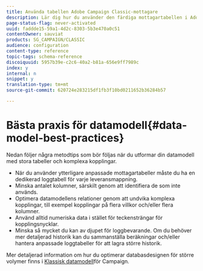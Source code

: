 ```yaml
---
title: Använda tabellen Adobe Campaign Classic-mottagare
description: Lär dig hur du använder den färdiga mottagartabellen i Adobe Campaign Classic när du utformar din datamodell.
page-status-flag: never-activated
uuid: faddde15-59a1-4d2c-8303-5b3e470a0c51
contentOwner: sauviat
products: SG_CAMPAIGN/CLASSIC
audience: configuration
content-type: reference
topic-tags: schema-reference
discoiquuid: 5957b39e-c2c6-40a2-b81a-656e9ff7989c
index: y
internal: n
snippet: y
translation-type: tm+mt
source-git-commit: 620724e283215df1fb3f10bd0211652b36284b57

---
```



# Bästa praxis för datamodell{#data-model-best-practices}

Nedan följer några metodtips som bör följas när du utformar din datamodell med stora tabeller och komplexa kopplingar.

* När du använder ytterligare anpassade mottagartabeller måste du ha en dedikerad loggtabell för varje leveransmappning.
* Minska antalet kolumner, särskilt genom att identifiera de som inte används.
* Optimera datamodellens relationer genom att undvika komplexa kopplingar, till exempel kopplingar på flera villkor och/eller flera kolumner.
* Använd alltid numeriska data i stället för teckensträngar för kopplingsnycklar.
* Minska så mycket du kan av djupet för loggbevarande. Om du behöver mer detaljerad historik kan du sammanställa beräkningar och/eller hantera anpassade loggtabeller för att lagra större historik.

Mer detaljerad information om hur du optimerar databasdesignen för större volymer finns i [Klassisk datamodell](https://helpx.adobe.com/campaign/kb/acc-data-model-best-practices.html)för Campaign.
